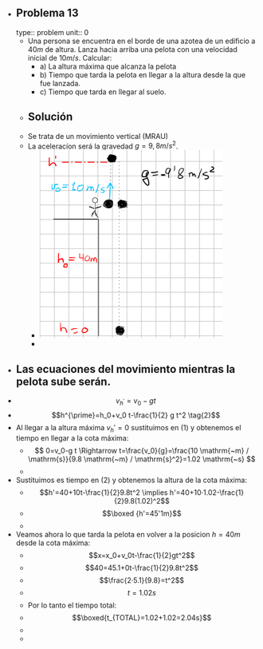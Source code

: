 - ## Problema 13
  type:: problem
  unit:: 0
	- Una persona se encuentra en el borde de una azotea de un edificio a $40m$ de altura. Lanza hacia arriba una pelota con una velocidad inicial de $10m/s$. Calcular:
		- a) La altura máxima que alcanza la pelota
		- b) Tiempo que tarda la pelota en llegar a la altura desde la que fue lanzada.
		- c) Tiempo que tarda en llegar al suelo.
	- ## Solución
	- Se trata de un movimiento vertical (MRAU)
	- La aceleracíon será la gravedad $g=9,8m/s^2$.
		- ![image.png](../assets/image_1676484015553_0.png)
		-
- Las ecuaciones del movimiento mientras la pelota sube serán.
	-
- $$ v_{h^{\prime}}=v_0-g t \tag{1}$$
- $$h^{\prime}=h_0+v_0 t-\frac{1}{2} g t^2 \tag{2}$$
- Al llegar a la altura máxima $v_h'=0$ sustituimos en $(1)$ y obtenemos el tiempo en llegar a la cota máxima:
	- $$
	  0=v_0-g t \Rightarrow t=\frac{v_0}{g}=\frac{10 \mathrm{~m} / \mathrm{s}}{9.8 \mathrm{~m} / \mathrm{s}^2}=1.02 \mathrm{~s}
	  $$
	-
- Sustituimos es tiempo en $(2)$ y obtenemos la altura de la cota máxima:
	- $$h'=40+10t-\frac{1}{2}9.8t^2 \implies h'=40+10·1.02-\frac{1}{2}9.8(1.02)^2$$
	- $$\boxed {h'=45'1m}$$
	-
- Veamos ahora lo que tarda la pelota en volver a la posicion $h=40m$ desde la cota máxima:
	- $$x=x_0+v_0t-\frac{1}{2}gt^2$$
	- $$40=45.1+0t-\frac{1}{2}9.8t^2$$
	- $$\frac{2·5.1}{9.8}=t^2$$
	- $$t=1.02s$$
	- Por lo tanto el tiempo total:
	- $$\boxed{t_{TOTAL}=1.02+1.02=2.04s}$$
	-
	-